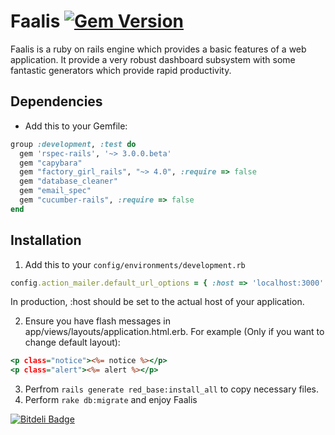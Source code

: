 # Faalis  [![Gem Version](https://badge.fury.io/rb/red_base.png)](http://badge.fury.io/rb/red_base)

Faalis is a ruby on rails engine which provides a basic features of a web application. It provide a very
robust dashboard subsystem with some fantastic generators which provide rapid productivity.

## Dependencies

* Add this to your Gemfile:

```ruby
group :development, :test do
  gem 'rspec-rails', '~> 3.0.0.beta'
  gem "capybara"
  gem "factory_girl_rails", "~> 4.0", :require => false
  gem "database_cleaner"
  gem "email_spec"
  gem "cucumber-rails", :require => false
end
```

## Installation

1. Add this to your `config/environments/development.rb`

```ruby
config.action_mailer.default_url_options = { :host => 'localhost:3000' }
```

In production, :host should be set to the actual host of your application.

2. Ensure you have flash messages in app/views/layouts/application.html.erb.
For example (Only if you want to change default layout):

```rhtml
<p class="notice"><%= notice %></p>
<p class="alert"><%= alert %></p>
```


3. Perfrom `rails generate red_base:install_all` to copy necessary files.
4. Perform `rake db:migrate` and enjoy Faalis


[![Bitdeli Badge](https://d2weczhvl823v0.cloudfront.net/Yellowen/red_base/trend.png)](https://bitdeli.com/free "Bitdeli Badge")

